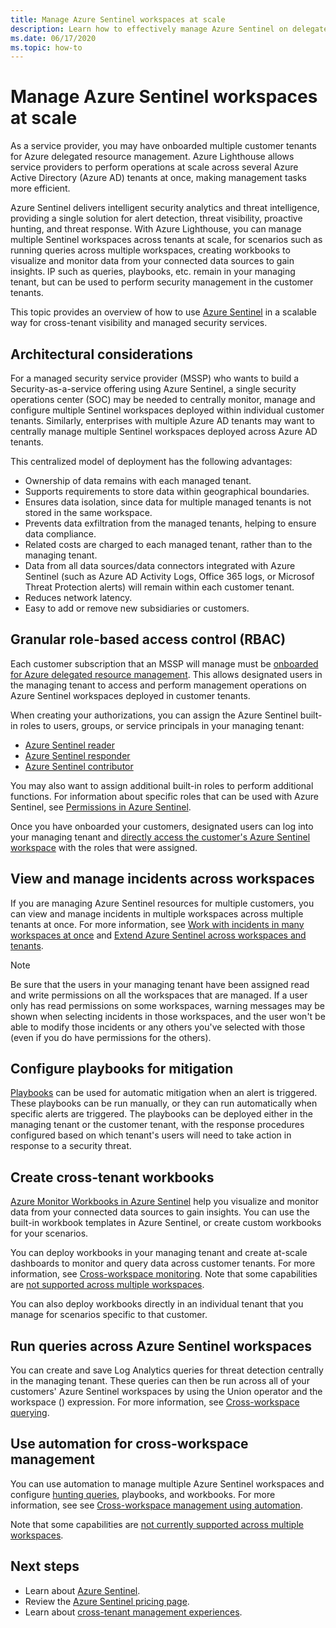```yaml
---
title: Manage Azure Sentinel workspaces at scale
description: Learn how to effectively manage Azure Sentinel on delegated customer resources.
ms.date: 06/17/2020
ms.topic: how-to
---
```


# Manage Azure Sentinel workspaces at scale

As a service provider, you may have onboarded multiple customer tenants for Azure delegated resource management. Azure Lighthouse allows service providers to perform operations at scale across several Azure Active Directory (Azure AD) tenants at once, making management tasks more efficient.

Azure Sentinel delivers intelligent security analytics and threat intelligence, providing a single solution for alert detection, threat visibility, proactive hunting, and threat response. With Azure Lighthouse, you can manage multiple Sentinel workspaces across tenants at scale, for scenarios such as running queries across multiple workspaces, creating workbooks to visualize and monitor data from your connected data sources to gain insights. IP such as queries, playbooks, etc. remain in your managing tenant, but can be used to perform security management in the customer tenants.

This topic provides an overview of how to use [Azure Sentinel](../../sentinel/overview.md) in a scalable way for cross-tenant visibility and managed security services.

## Architectural considerations

For a managed security service provider (MSSP) who wants to build a Security-as-a-service offering using Azure Sentinel, a single security operations center (SOC) may be needed to centrally monitor, manage and configure multiple Sentinel workspaces deployed within individual customer tenants. Similarly, enterprises with multiple Azure AD tenants may want to centrally manage multiple Sentinel workspaces deployed across Azure AD tenants.

This centralized model of deployment has the following advantages:

- Ownership of data remains with each managed tenant.
- Supports requirements to store data within geographical boundaries.
- Ensures data isolation, since data for multiple managed tenants is not stored in the same workspace. 
- Prevents data exfiltration from the managed tenants, helping to ensure data compliance.
- Related costs are charged to each managed tenant, rather than to the managing tenant.
- Data from all data sources/data connectors integrated with Azure Sentinel (such as Azure AD Activity Logs, Office 365 logs, or Microsof Threat Protection alerts) will remain within each customer tenant.
- Reduces network latency.
- Easy to add or remove new subsidiaries or customers.

## Granular role-based access control (RBAC)

Each customer subscription that an MSSP will manage must be [onboarded for Azure delegated resource management](onboard-customer.md). This allows designated users in the managing tenant to access and perform management operations on Azure Sentinel workspaces deployed in customer tenants.

When creating your authorizations, you can assign the Azure Sentinel built-in roles to users, groups, or service principals in your managing tenant:

- [Azure Sentinel reader](../../role-based-access-control/built-in-roles.md#azure-sentinel-reader)
- [Azure Sentinel responder](../../role-based-access-control/built-in-roles.md#azure-sentinel-responder)
- [Azure Sentinel contributor](../../role-based-access-control/built-in-roles.md#azure-sentinel-contributor)

You may also want to assign additional built-in roles to perform additional functions. For information about specific roles that can be used with Azure Sentinel, see [Permissions in Azure Sentinel](../../sentinel/roles.md).

Once you have onboarded your customers, designated users can log into your managing tenant and [directly access the customer's Azure Sentinel workspace](../../sentinel/multiple-tenants-service-providers.md) with the roles that were assigned.

## View and manage incidents across workspaces

If you are managing Azure Sentinel resources for multiple customers, you can view and manage incidents in multiple workspaces across multiple tenants at once. For more information, see [Work with incidents in many workspaces at once](../../sentinel/multiple-workspace-view.md) and [Extend Azure Sentinel across workspaces and tenants](../../sentinel/extend-sentinel-across-workspaces-tenants.md).

> [!NOTE]
> Be sure that the users in your managing tenant have been assigned read and write permissions on all the workspaces that are managed. If a user only has read permissions on some workspaces, warning messages may be shown when selecting incidents in those workspaces, and the user won't be able to modify those incidents or any others you've selected with those (even if you do have permissions for the others).

## Configure playbooks for mitigation

[Playbooks](../../sentinel/tutorial-respond-threats-playbook.md) can be used for automatic mitigation when an alert is triggered. These playbooks can be run manually, or they can run automatically when specific alerts are triggered. The playbooks can be deployed either in the managing tenant or the customer tenant, with the response procedures configured based on which tenant's users will need to take action in response to a security threat.

## Create cross-tenant workbooks

[Azure Monitor Workbooks in Azure Sentinel](../../sentinel/overview.md#workbooks) help you visualize and monitor data from your connected data sources to gain insights. You can use the built-in workbook templates in Azure Sentinel, or create custom workbooks for your scenarios.

You can deploy workbooks in your managing tenant and create at-scale dashboards to monitor and query data across customer tenants. For more information, see [Cross-workspace monitoring](../../sentinel/extend-sentinel-across-workspaces-tenants.md#using-cross-workspace-workbooks). Note that some capabilities are [not supported across multiple workspaces](../../sentinel/extend-sentinel-across-workspaces-tenants.md#whats-not-supported-across-workspaces).

You can also deploy workbooks directly in an individual tenant that you manage for scenarios specific to that customer.

## Run queries across Azure Sentinel workspaces

You can create and save Log Analytics queries for threat detection centrally in the managing tenant. These queries can then be run across all of your customers' Azure Sentinel workspaces by using the Union operator and the workspace () expression. For more information, see [Cross-workspace querying](../../sentinel/extend-sentinel-across-workspaces-tenants.md#cross-workspace-querying).

## Use automation for cross-workspace management

You can use automation to manage multiple Azure Sentinel workspaces and configure [hunting queries](../../sentinel/hunting.md), playbooks, and workbooks. For more information, see see [Cross-workspace management using automation](../../sentinel/extend-sentinel-across-workspaces-tenants.md#cross-workspace-management-using-automation).

Note that some capabilities are [not currently supported across multiple workspaces](../../sentinel/extend-sentinel-across-workspaces-tenants.md#whats-not-supported-across-workspaces).

## Next steps

- Learn about [Azure Sentinel](../../sentinel/overview.md).
- Review the [Azure Sentinel pricing page](https://azure.microsoft.com/pricing/details/azure-sentinel/).
- Learn about [cross-tenant management experiences](../concepts/cross-tenant-management-experience.md).


